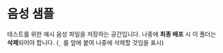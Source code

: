 # 음성 샘플

테스트를 위한 예시 음성 파일을 저장하는 공간입니다.
나중에 **최종 배포** 시 이 폴더는 **삭제**되어야 합니다.
(`_` 를 앞에 붙여 나중에 삭제할 것임을 표시)
